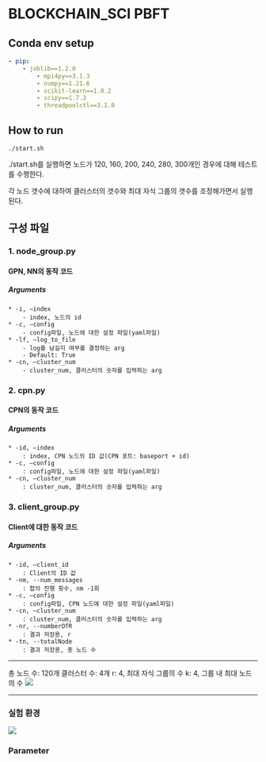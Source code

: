 # BLOCKCHAIN_SCI PBFT


## Conda env setup

```yaml
- pip:
	- joblib==1.2.0
        - mpi4py==3.1.3
        - numpy==1.21.6
        - scikit-learn==1.0.2
        - scipy==1.7.3
        - threadpoolctl==3.1.0
```


## How to run

```Shell
./start.sh
```

./start.sh를 실행하면 노드가 120, 160, 200, 240, 280, 300개인 경우에 대해 테스트를 수행한다.

각 노드 갯수에 대하여 클러스터의 갯수와 최대 자식 그룹의 갯수를 조정해가면서 실행된다.

## 구성 파일
### 1. node_group.py
#### GPN, NN의 동작 코드
<!-- arg_parse: 입력받은 arg를 처리하는 메소드 -->
##### Arguments
    * -i, —index
        - index, 노드의 id
    * -c, —config
        - config파일, 노드에 대한 설정 파일(yaml파일)
    * -lf, —log_to_file
        - log를 남길지 여부를 결정하는 arg
        - Default: True
    * -cn, —cluster_num
        - cluster_num, 클러스터의 숫자를 입력하는 arg

### 2. cpn.py
#### CPN의 동작 코드
##### Arguments
    * -id, —index
        : index, CPN 노드의 ID 값(CPN 포트: baseport + id)
    * -c, —config
        : config파일, 노드에 대한 설정 파일(yaml파일)
    * -cn, —cluster_num
        : cluster_num, 클러스터의 숫자를 입력하는 arg
### 3. client_group.py
#### Client에 대한 동작 코드
##### Arguments
    * -id, —client_id
        : Client의 ID 값
    * -nm, --num_messages
        : 합의 진행 횟수, nm -1회
    * -c, —config
        : config파일, CPN 노드에 대한 설정 파일(yaml파일)
    * -cn, —cluster_num
        : cluster_num, 클러스터의 숫자를 입력하는 arg
    * -nr, --numberOfR
        : 결과 저장용, r 
    * -tn, --totalNode
        : 결과 저장용, 총 노드 수 
---
총 노드 수: 120개
클러스터 수: 4개
r: 4, 최대 자식 그룹의 수 
k: 4, 그룹 내 최대 노드의 수
<img src = "https://github.com/ISSR-CBNU/SCI_PBFT/blob/main/img/node_info_4r_120.jpg" width = "auto" height="auto"/>

---

### 실험 환경

<img src = "https://github.com/ISSR-CBNU/SCI_PBFT/blob/main/img/ExperimentComputingSpecifications.png" width = "auto" height="auto"/>


### Parameter

<!-- - node_info_{r}r_{totalNodeCount}.yaml

```yaml
loss%: 0

ckpt_interval: 10

retry_times_before_view_change: 1

sync_interval: 10

misc:
    network_timeout: 20

k : 4 # 하나의 그룹 내의 최대 노드 갯수

r : 2 # 하위로 가질 수 있는 최대 그룹 갯수

client_latency : 0.010
propagation_latency : 0.001
group_latency : 0.001
```

- start.sh

```bash
k="4"
node="400"
#r="2"
delay=1000
iter_cnt=7
cluster="4"
``` -->